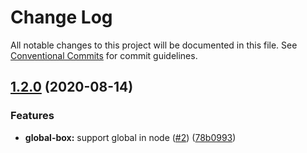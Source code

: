 # Change Log

All notable changes to this project will be documented in this file.
See [Conventional Commits](https://conventionalcommits.org) for commit guidelines.

## [1.2.0](https://github.com/kristw/registry/compare/global-box@1.1.1...global-box@1.2.0) (2020-08-14)

### Features

* **global-box:** support global in node ([#2](https://github.com/kristw/registry/issues/2)) ([78b0993](https://github.com/kristw/registry/commit/78b09930533afd782d2963b892d3cace303bff09))
